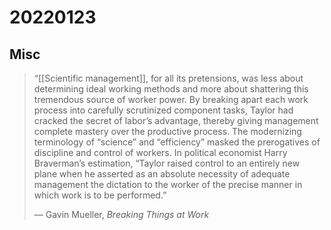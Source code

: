 # 20220123



## Misc

> “[[Scientific management]], for all its pretensions, was less about determining ideal working methods and more about shattering this tremendous source of worker power. By breaking apart each work process into carefully scrutinized component tasks, Taylor had cracked the secret of labor’s advantage, thereby giving management complete mastery over the productive process. The modernizing terminology of “science” and “efficiency” masked the prerogatives of discipline and control of workers. In political economist Harry Braverman’s estimation, “Taylor raised control to an entirely new plane when he asserted as an absolute necessity of adequate management the dictation to the worker of the precise manner in which work is to be performed.”
> 
> — Gavin Mueller, _Breaking Things at Work_

